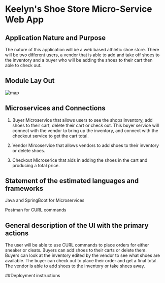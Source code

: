 
# Keelyn's Shoe Store Micro-Service Web App

## Application Nature and Purpose
The nature of this application will be a web based athletic shoe store. There will be two different users, a vendor that is able to add and take off shoes to the inventory and a buyer who will be adding the shoes to their cart then able to check out.       

## Module Lay Out
![map](https://user-images.githubusercontent.com/91858712/236646005-5d24b7c3-fead-40bd-9918-e810be0b7768.jpg)


## Microservices and Connections
1. Buyer Microservice that allows users to see the shops inventory, add shoes to their cart, delete their cart or
check out. This buyer service will connect with the vendor to bring up the inventory, and connect with the checkout service to get the cart total.  

2. Vendor Mircoservice that allows vendors to add shoes to their inventory or delete shoes.

3. Checkout Microserice that aids in adding the shoes in the cart and producing a total price. 

## Statement of the estimated languages and frameworks

Java and SpringBoot for Microservices

Postman for CURL commands

## General description of the UI with the primary actions
The user will be able to use CURL commands to place orders for either sneaker or cleats. Buyers can add shoes to their carts or delete them. Buyers can look at the inventory edited by the vendor to see what shoes are available. The buyer can check out to place their order and get a final total. The vendor is able to add shoes to the inventory or take shoes away.

##Deployment instructions 
